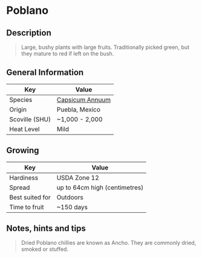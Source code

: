 # Poblano

## Description

> Large, bushy plants with large fruits. Traditionally picked green, but they mature to red if left on the bush.

## General Information

Key | Value
--- | ---
Species | [Capsicum Annuum](.)
Origin | Puebla, Mexico
Scoville (SHU) | ~1,000 - 2,000
Heat Level | Mild

## Growing

Key | Value
--- | -----
Hardiness | USDA Zone 12
Spread | up to 64cm high (centimetres)
Best suited for | Outdoors
Time to fruit | ~150 days

## Notes, hints and tips

> Dried Poblano chillies are known as Ancho. They are commonly dried, smoked or stuffed.
